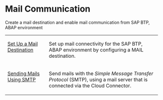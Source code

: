<!-- loio1d8c397104a64502996e6c5eb4e4c29b -->

# Mail Communication

Create a mail destination and enable mail communication from SAP BTP, ABAP environment


<table>
<tr>
<td valign="top">

[Set Up a Mail Destination](set-up-a-mail-destination-6a45f42.md)



</td>
<td valign="top">

Set up mail connectivity for the SAP BTP, ABAP environment by configuring a MAIL destination.



</td>
</tr>
<tr>
<td valign="top">

[Sending Mails Using SMTP](sending-mails-using-smtp-8d1f989.md)



</td>
<td valign="top">

Send mails with the *Simple Message Transfer Protocol* \(SMTP\), using a mail server that is connected via the Cloud Connector.



</td>
</tr>
</table>

